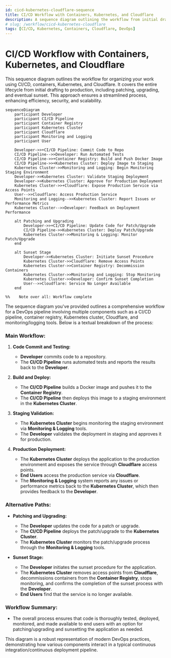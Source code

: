```yaml
---
id: cicd-kubernetes-cloudflare-sequence
title: CI/CD Workflow with Containers, Kubernetes, and Cloudflare
description: A sequence diagram outlining the workflow from initial draft to production, patching, upgrading, and sunset using CI/CD, containers, Kubernetes, and Cloudflare.
# slug: /workflow/cicd-kubernetes-cloudflare
tags: [CI/CD, Kubernetes, Containers, Cloudflare, DevOps]
---
```


# CI/CD Workflow with Containers, Kubernetes, and Cloudflare

This sequence diagram outlines the workflow for organizing your work using CI/CD, containers, Kubernetes, and Cloudflare. It covers the entire lifecycle from initial drafting to production, including patching, upgrading, and eventual sunset. This approach ensures a streamlined process, enhancing efficiency, security, and scalability.

```mermaid
sequenceDiagram
    participant Developer
    participant CI/CD Pipeline
    participant Container Registry
    participant Kubernetes Cluster
    participant Cloudflare
    participant Monitoring and Logging
    participant User

    Developer->>+CI/CD Pipeline: Commit Code to Repo
    CI/CD Pipeline-->>Developer: Run Automated Tests
    CI/CD Pipeline->>+Container Registry: Build and Push Docker Image
    CI/CD Pipeline->>+Kubernetes Cluster: Deploy Image to Staging
    Kubernetes Cluster->>Monitoring and Logging: Begin Monitoring Staging Environment
    Developer->>Kubernetes Cluster: Validate Staging Deployment
    Developer->>Kubernetes Cluster: Approve for Production Deployment
    Kubernetes Cluster->>+Cloudflare: Expose Production Service via Access Points
    User-->>Cloudflare: Access Production Service
    Monitoring and Logging-->>Kubernetes Cluster: Report Issues or Performance Metrics
    Kubernetes Cluster-->>Developer: Feedback on Deployment Performance

    alt Patching and Upgrading
        Developer->>+CI/CD Pipeline: Update Code for Patch/Upgrade
        CI/CD Pipeline->>Kubernetes Cluster: Deploy Patch/Upgrade
        Kubernetes Cluster->>Monitoring & Logging: Monitor Patch/Upgrade
    end

    alt Sunset Stage
        Developer->>Kubernetes Cluster: Initiate Sunset Procedure
        Kubernetes Cluster->>Cloudflare: Remove Access Points
        Kubernetes Cluster->>Container Registry: Decommission Containers
        Kubernetes Cluster->>Monitoring and Logging: Stop Monitoring
        Kubernetes Cluster->>Developer: Confirm Sunset Completion
        User-->>Cloudflare: Service No Longer Available
    end

%%    Note over all: Workflow complete

```

The sequence diagram you've provided outlines a comprehensive workflow for a DevOps pipeline involving multiple components such as a CI/CD pipeline, container registry, Kubernetes cluster, Cloudflare, and monitoring/logging tools. Below is a textual breakdown of the process:

### Main Workflow:

1. **Code Commit and Testing:**

   - **Developer** commits code to a repository.
   - The **CI/CD Pipeline** runs automated tests and reports the results back to the **Developer**.

2. **Build and Deploy:**

   - The **CI/CD Pipeline** builds a Docker image and pushes it to the **Container Registry**.
   - The **CI/CD Pipeline** then deploys this image to a staging environment in the **Kubernetes Cluster**.

3. **Staging Validation:**

   - The **Kubernetes Cluster** begins monitoring the staging environment via **Monitoring & Logging** tools.
   - The **Developer** validates the deployment in staging and approves it for production.

4. **Production Deployment:**
   - The **Kubernetes Cluster** deploys the application to the production environment and exposes the service through **Cloudflare** access points.
   - **End Users** access the production service via **Cloudflare**.
   - The **Monitoring & Logging** system reports any issues or performance metrics back to the **Kubernetes Cluster**, which then provides feedback to the **Developer**.

### Alternative Paths:

- **Patching and Upgrading:**

  - The **Developer** updates the code for a patch or upgrade.
  - The **CI/CD Pipeline** deploys the patch/upgrade to the **Kubernetes Cluster**.
  - The **Kubernetes Cluster** monitors the patch/upgrade process through the **Monitoring & Logging** tools.

- **Sunset Stage:**
  - The **Developer** initiates the sunset procedure for the application.
  - The **Kubernetes Cluster** removes access points from **Cloudflare**, decommissions containers from the **Container Registry**, stops monitoring, and confirms the completion of the sunset process with the **Developer**.
  - **End Users** find that the service is no longer available.

### Workflow Summary:

- The overall process ensures that code is thoroughly tested, deployed, monitored, and made available to end users with an option for patching/upgrading and sunsetting the application as needed.

This diagram is a robust representation of modern DevOps practices, demonstrating how various components interact in a typical continuous integration/continuous deployment pipeline.
